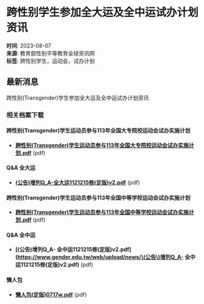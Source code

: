 # 跨性别学生参加全大运及全中运试办计划资讯

**时间**: 2023-08-07  
**来源**: 教育部性别平等教育全球资讯网  
**标签**: 跨性别学生，运动会，试办计划  

## 最新消息

跨性别(Transgender)学生参加全大运及全中运试办计划资讯

### 相关档案下载

#### 跨性别(Transgender)学生运动员参与113年全国大专院校运动会试办实施计划
- **[跨性别(Transgender)学生运动员参与113年全国大专院校运动会试办实施计划.pdf](https://www.gender.edu.tw/web/upload/news/跨性別\(Transgender\)學生運動員參與113年全國大專校院運動會試辦實施計畫.pdf)** (pdf)

#### Q&A 全大运
- **[(公告)增列Q_A-全大运1121215修(定版)v2.pdf](https://www.gender.edu.tw/web/upload/news/\(公告\)增列Q_A-全大运1121215修\(定版\)v2.pdf)** (pdf)

#### 跨性别(Transgender)学生运动员参与113年全国中等学校运动会试办实施计划
- **[跨性别(Transgender)学生运动员参与113年全国中等学校运动会试办实施计划.pdf](https://www.gender.edu.tw/web/upload/news/跨性別\(Transgender\)學生運動員參與113年全國中等學校運動會試辦實施計畫.pdf)** (pdf)

#### Q&A 全中运
- **[(公告)增列Q_A- 全中运1121215修(定版)v2.pdf](https://www.gender.edu.tw/web/upload/news/\(公告\)增列Q_A- 全中运1121215修\(定版\)v2.pdf)** (pdf)

#### 懒人包
- **[懒人包(定版)0717w.pdf](https://www.gender.edu.tw/web/upload/news/懶人包\(定版\)0717w.pdf)** (pdf)
